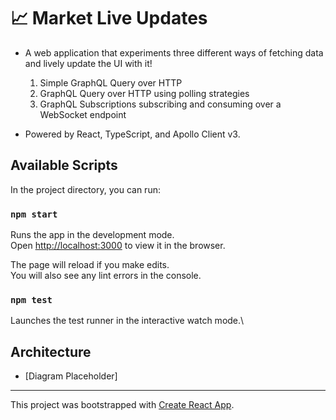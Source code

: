 # 📈 Market Live Updates

- A web application that experiments three different ways of fetching data and lively update the UI with it!

  1. Simple GraphQL Query over HTTP
  1. GraphQL Query over HTTP using polling strategies
  1. GraphQL Subscriptions subscribing and consuming over a WebSocket endpoint

- Powered by React, TypeScript, and Apollo Client v3.

## Available Scripts

In the project directory, you can run:

### `npm start`

Runs the app in the development mode.\
Open [http://localhost:3000](http://localhost:3000) to view it in the browser.

The page will reload if you make edits.\
You will also see any lint errors in the console.

### `npm test`

Launches the test runner in the interactive watch mode.\

## Architecture

- [Diagram Placeholder]

---

This project was bootstrapped with [Create React App](https://github.com/facebook/create-react-app).

